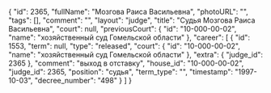 {
    "id": 2365,
    "fullName": "Мозгова Раиса Васильевна",
    "photoURL": "",
    "tags": [],
    "comment": "",
    "layout": "judge",
    "title": "Судья Мозгова Раиса Васильевна",
    "court": null,
    "previousCourt": {
        "id": "10-000-00-02",
        "name": "хозяйственный суд Гомельской области"
    },
    "career": [
        {
            "id": 1553,
            "term": null,
            "type": "released",
            "court": {
                "id": "10-000-00-02",
                "name": "хозяйственный суд Гомельской области"
            },
            "extra": {
                "judge_id": 2365
            },
            "comment": "выход в отставку",
            "house_id": "10-000-00-02",
            "judge_id": 2365,
            "position": "судья",
            "term_type": "",
            "timestamp": "1997-10-03",
            "decree_number": "498"
        }
    ]
}